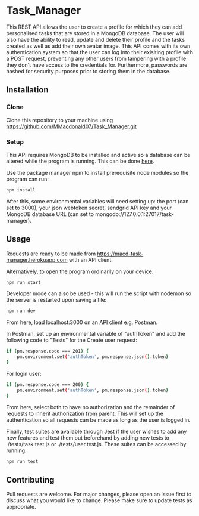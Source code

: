 # Task_Manager
This REST API allows the user to create a profile for which they can add personalised tasks that are stored in a MongoDB database. The user will also have the ability to read, update and delete their profile and the tasks created as well as add their own avatar image. This API comes with its own authentication system so that the user can log into their exisiting profile with a POST request, preventing any other users from tampering with a profile they don't have access to the credentials for. Furthermore, passwords are hashed for security purposes prior to storing them in the database.

## Installation

### Clone
Clone this repository to your machine using https://github.com/MMacdonald07/Task_Manager.git

### Setup
This API requires MongoDB to be installed and active so a database can be altered while the program is running. This can be done [here](https://docs.mongodb.com/manual/administration/install-community).

Use the package manager npm to install prerequisite node modules so the program can run:

```bash
npm install
```
After this, some environmental variables will need setting up: the port \(can set to 3000\), your json webtoken secret, sendgrid API key and your MongoDB database URL \(can set to mongodb://127.0.0.1:27017/task-manager\).

## Usage
Requests are ready to be made from https://macd-task-manager.herokuapp.com with an API client. 

Alternatively, to open the program ordinarily on your device:

```bash
npm run start
```

Developer mode can also be used - this will run the script with nodemon so the server is restarted upon saving a file:

```bash
npm run dev
```

From here, load localhost:3000 on an API client e.g. Postman.

In Postman, set up an environmental variable of "authToken" and add the following code to "Tests" for the Create user request:

```bash
if (pm.response.code === 201) {
    pm.environment.set('authToken', pm.response.json().token) 
}
```

For login user:

```bash
if (pm.response.code === 200) {
    pm.environment.set('authToken', pm.response.json().token) 
}
```

From here, select both to have no authorization and the remainder of requests to inherit authorization from parent. This will set up the authentication so all requests can be made as long as the user is logged in.

Finally, test suites are available through Jest if the user wishes to add any new features and test them out beforehand by adding new tests to ./tests/task.test.js or ./tests/user.test.js. These suites can be accessed by running:

```bash
npm run test
```

## Contributing
Pull requests are welcome. For major changes, please open an issue first to discuss what you would like to change.
Please make sure to update tests as appropriate.